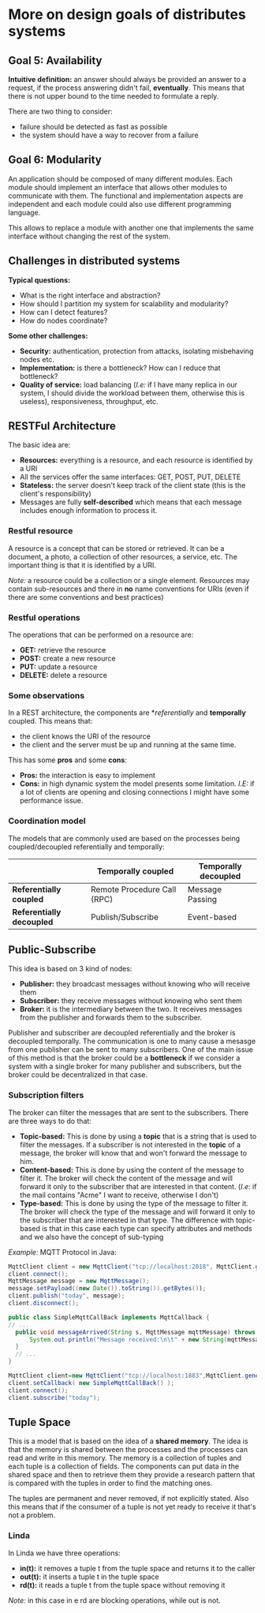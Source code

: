# More on design goals of distributes systems

## Goal 5: Availability

**Intuitive definition:** an answer should always be provided an answer to a request, if the process answering didn't fail, **eventually**. This means that there is not upper bound to the time needed to formulate a reply.

There are two thing to consider:

- failure should be detected as fast as possible
- the system should have a way to recover from a failure

## Goal 6: Modularity

An application should be composed of many different modules. Each module should implement an interface that allows other modules to communicate with them. The functional and implementation aspects are independent and each module could also use different programming language.

This allows to replace a module with another one that implements the same interface without changing the rest of the system.

## Challenges in distributed systems

**Typical questions:**

- What is the right interface and abstraction?
- How should I partition my system for scalability and modularity?
- How can I detect features?
- How do nodes coordinate?

**Some other challenges:**

- **Security:** authentication, protection from attacks, isolating misbehaving nodes etc.
- **Implementation:** is there a bottleneck? How can I reduce that bottleneck?
- **Quality of service:** load balancing (*I.e:* if I have many replica in our system, I should divide the workload between them, otherwise this is useless), responsiveness, throughput, etc.

## RESTFul Architecture

The basic idea are:

- **Resources:** everything is a resource, and each resource is identified by a URI
- All the services offer the same interfaces: GET, POST, PUT, DELETE
- **Stateless:** the server doesn't keep track of the client state (this is the client's responsibility)
- Messages are fully **self-described** which means that each message includes enough information to process it.

### Restful resource

A resource is a concept that can be stored or retrieved. It can be a document, a photo, a collection of other resources, a service, etc. The important thing is that it is identified by a URI.

*Note:* a resource could be a collection or a single element. Resources may contain sub-resources and there in **no** name conventions for URIs (even if there are some conventions and best practices)

### Restful operations

The operations that can be performed on a resource are:

- **GET:** retrieve the resource
- **POST:** create a new resource
- **PUT:** update a resource
- **DELETE:** delete a resource

### Some observations

In a REST architecture, the components are **referentially* and **temporally** coupled. This means that:

- the client knows the URI of the resource
- the client and the server must be up and running at the same time.

This has some **pros** and some **cons**:

- **Pros:** the interaction is easy to implement
- **Cons:** in high dynamic system the model presents some limitation. *I.E:* if a lot of clients are opening and closing connections I might have some performance issue.

### Coordination model

The models that are commonly used are based on the processes being coupled/decoupled referentially and temporally:

|   |Temporally coupled|Temporally decoupled|
|-|-------------------|--------------------|
|**Referentially coupled**    |Remote Procedure Call (RPC)|Message Passing|
|**Referentially decoupled**|Publish/Subscribe|Event-based|

## Public-Subscribe

This idea is based on 3 kind of nodes:

- **Publisher:** they broadcast messages without knowing who will receive them
- **Subscriber:** they receive messages without knowing who sent them
- **Broker:** it is the intermediary between the two. It receives messages from the publisher and forwards them to the subscriber.

Publisher and subscriber are decoupled referentially and the broker is decoupled temporally. The communication is one to many cause a mesasge from one publisher can be sent to many subscribers. One of the main issue of this method is that the broker could be a **bottleneck** if we consider a system with a single broker for many publisher and subscribers, but the broker could be decentralized in that case.

### Subscription filters

The broker can filter the messages that are sent to the subscribers. There are three ways to do that:

- **Topic-based:** This is done by using a **topic** that is a string that is used to filter the messages. If a subscriber is not interested in the **topic** of a message, the broker will know that and won't forward the message to him.
- **Content-based:** This is done by using the content of the message to filter it. The broker will check the content of the message and will forward it only to the subscriber that are interested in that content. (*I.e:* if the mail contains "Acme" I want to receive, otherwise I don't)
- **Type-based:** This is done by using the type of the message to filter it. The broker will check the type of the message and will forward it only to the subscriber that are interested in that type. The difference with topic-based is that in this case each type can specify attributes and methods and we also have the concept of sub-typing

*Example:* MQTT Protocol in Java:

```Java
MqttClient client = new MqttClient("tcp://localhost:2018", MqttClient.generateClientId());
client.connect();
MqttMessage message = new MqttMessage();
message.setPayload((new Date()).toString()).getBytes());
client.publish("today", message);
client.disconnect();
```

```Java
public class SimpleMqttCallBack implements MqttCallback {
// ...
  public void messageArrived(String s, MqttMessage mqttMessage) throws Exception {
      System.out.println("Message received:\n\t" + new String(mqttMessage.getPayload()) );
  }
  // ...
}
```

```Java
MqttClient client=new MqttClient("tcp://localhost:1883",MqttClient.generateClientId());
client.setCallback( new SimpleMqttCallBack() );
client.connect();
client.subscribe("today");
```

## Tuple Space

This is a model that is based on the idea of a **shared memory**. The idea is that the memory is shared between the processes and the processes can read and write in this memory. The memory is a collection of tuples and each tuple is a collection of fields. The components can put data in the shared space and then to retrieve them they provide a research pattern that is compared with the tuples in order to find the matching ones.

The tuples are permanent and never removed, if not explicitly stated. Also this means that if the consumer of a tuple is not yet ready to receive it that's not a problem.

### Linda

In Linda we have three operations:

- **in(t):** it removes a tuple t from the tuple space and returns it to the caller
- **out(t):** it inserts a tuple t in the tuple space
- **rd(t):** it reads a tuple t from the tuple space without removing it

*Note:* in this case in e rd are blocking operations, while out is not.
